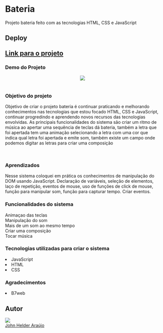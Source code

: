 <h1>Bateria</h1>
 
Projeto bateria feito com as tecnologias HTML, CSS e JavaScript 

<h2>Deploy</he><br><br>
<a target="_blank" href="https://projeto-bateria.netlify.app/" align="center" rel="nofollow">Link para o projeto</a><br>
<h3>Demo do Projeto</h3>

<div align="center">
<img src="https://user-images.githubusercontent.com/11904100/210173438-b11246a3-93cf-49fe-b347-74d34c078e44.png" max-width="100%">
</div><br>

<h3>Objetivo do projeto</h3>

<p>Objetivo de criar o projeto bateria é continuar praticando e melhorando conhecimentos nas tecnologias que estou 
focado HTML, CSS e JavaScript, continuar progredindo e aprendendo novos recursos das tecnologias envolvidas. As principais funcionalidades do sistema são criar um ritmo de música ao apertar uma sequência de teclas dá bateria, também a letra que foi apertada tem uma animação selecionando a letra com uma cor que indica qual letra foi apertada e emite som, também existe um campo onde podemos digitar as letras para criar uma composição</p><br>

<h3>Aprendizados</h3>

<p>Nesse sistema coloquei em prática os conhecimentos de manipulação do DOM usando JavaScript.
Declaração de variáveis, seleção de elementos, laço de repetição, eventos de mouse, uso de funções de click de mouse, 
função para manipular som, função para capturar tempo. Criar eventos.</p>

<h3>Funcionalidades do sistema</h3>
Animaçao das teclas<br>
Manipulação do som<br>
Mais de um som ao mesmo tempo<br>
Criar uma composição<br>
Tocar música<br>

<h3>Tecnologias utilizadas para criar o sistema</h3>
<li>JavaScript</li> 
<li>HTML</li>
<li>CSS</li>

<h3>Agradecimentos</h3>
<li>B7web</li>

<h2>Autor</h2>
<div>
<img src="https://user-images.githubusercontent.com/11904100/196067107-c10a69e8-4096-4207-9bae-62d65dbb6b50.jpg" max-width="100%">
</div>
<a href="https://github.com/Johnhelder" target="_blank">John Helder Araújo</a>
